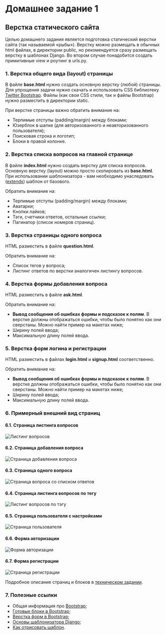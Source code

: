 # Домашнее задание 1

## Верстка статического сайта
Целью домашнего задания является подготовка статический верстки сайта (так называемой «рыбы»). Верстку можно размещать в обычных html файлах, в директории public, но рекомендуется сразу размещать верстку в шаблонах Django. Во втором случае понадобится создать примитивные view и роутинг в urls.py.

### 1. Верстка общего вида (layout) страницы
В файле **base.html** нужно создать основную верстку (любой) страницы. Для упрощения задачи нужно скачать и использовать CSS библиотеку [Twitter Bootstrap](https://getbootstrap.com/getting-started). Файлы (как свои CSS стили, так и файлы Bootstrap) нужно разместить в директории static.

При верстке страницы важно обратить внимание на:

- Терпимые отступы (padding/margin) между блоками;
- Юзерблок в шапке (для авторизованного и неавторизованного пользователя);
- Поисковая строка и логотип;
- Блоки в правой колонке.

### 2. Верстка списка вопросов на главной странице
В файле **index.html** нужно создать верстку для списка вопросов. Основную верстку (layout) можно просто скопировать из **base.html**. При использовании шаблонизатора - вам необходимо унаследовать ([extends](https://docs.djangoproject.com/en/2.0/ref/templates/builtins/#std:templatetag-extends)) шаблон от базового.

Обратить внимание на:

- Терпимые отступы (padding/margin) между блоками;
- Аватарки;
- Кнопки лайков;
- Тэги, счетчики ответов, остальные ссылки;
- Пагинатор (список номеров страниц).

### 3. Верстка страницы одного вопроса
HTML разместить в файле **question.html**.

Обратить внимание на:

- Список тегов у вопроса;
- Листинг ответов по верстки аналогичен листингу вопросов.

### 4. Верстка формы добавления вопроса
HTML разместить в файле **ask.html**.

Обратить внимание на:

- **Вывод сообщения об ошибках формы и подсказок к полям**. В верстке должны отображаться ошибки, чтобы было понятно как они сверстаны. Можно найти пример на макетах ниже;
- Ширину полей ввода;
- Максимальную длину полей ввода.

### 5. Верстка форм логина и регистрации
HTML разместить в файлах **login.html** и **signup.html** соответственно.

Обратить внимание на:

- **Вывод сообщения об ошибках формы и подсказок к полям**. В верстке должны отображаться ошибки, чтобы было понятно как они сверстаны. Можно найти пример на макетах ниже;
- Ширину полей ввода;
- Максимальную длину полей ввода.

### 6. Примерный внешний вид страниц

#### 6.1. Страница листинга вопросов

  ![Листинг вопросов](../img/main.png)

#### 6.2. Страница добавления вопроса

  ![Страница добавления вопроса](../img/ask.png)

#### 6.3. Страница одного вопроса

  ![Страница вопроса со списком ответов](../img/single.png)

#### 6.4. Страница листинга вопросов по тегу

  ![Листинг вопросов по тэгу](../img/tags.png)

#### 6.5. Страница пользователя с настройками

  ![Страница пользователя](../img/settings.png)

#### 6.6. Форма авторизации

  ![Форма авторизации](../img/login.png)

#### 6.7.  Форма регистрации

  ![Страница регистрации](../img/reg.png)

Подробное описание страниц и блоков в [техническом задании](https://github.com/ziontab/tp-tasks/blob/master/files/markdown/technical_details.md).

### 7. Полезные ссылки
- Общая информация про [Bootstrap](https://getbootstrap.com/css/#grid);
- [Готовые блоки в Bootstrap](https://getbootstrap.com/components);
- [Верстка форм в Bootstrap](https://getbootstrap.com/css/#forms);
- [Основы шаблонизатора Django](https://docs.djangoproject.com/en/2.0/ref/templates/language);
- [Как отрисовать шаблон](https://docs.djangoproject.com/en/2.0/topics/http/shortcuts/#render).